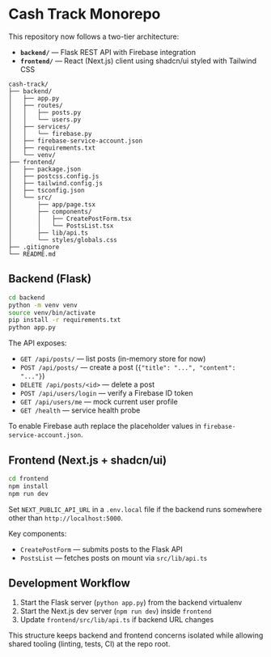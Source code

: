 # Cash Track Monorepo

This repository now follows a two-tier architecture:

- **`backend/`** — Flask REST API with Firebase integration
- **`frontend/`** — React (Next.js) client using shadcn/ui styled with Tailwind CSS

```text
cash-track/
├── backend/
│   ├── app.py
│   ├── routes/
│   │   ├── posts.py
│   │   └── users.py
│   ├── services/
│   │   └── firebase.py
│   ├── firebase-service-account.json
│   ├── requirements.txt
│   └── venv/
├── frontend/
│   ├── package.json
│   ├── postcss.config.js
│   ├── tailwind.config.js
│   ├── tsconfig.json
│   └── src/
│       ├── app/page.tsx
│       ├── components/
│       │   ├── CreatePostForm.tsx
│       │   └── PostsList.tsx
│       ├── lib/api.ts
│       └── styles/globals.css
├── .gitignore
└── README.md
```

## Backend (Flask)

```bash
cd backend
python -m venv venv
source venv/bin/activate
pip install -r requirements.txt
python app.py
```

The API exposes:

- `GET /api/posts/` — list posts (in-memory store for now)
- `POST /api/posts/` — create a post (`{"title": "...", "content": "..."}`)
- `DELETE /api/posts/<id>` — delete a post
- `POST /api/users/login` — verify a Firebase ID token
- `GET /api/users/me` — mock current user profile
- `GET /health` — service health probe

To enable Firebase auth replace the placeholder values in `firebase-service-account.json`.

## Frontend (Next.js + shadcn/ui)

```bash
cd frontend
npm install
npm run dev
```

Set `NEXT_PUBLIC_API_URL` in a `.env.local` file if the backend runs somewhere other than `http://localhost:5000`.

Key components:

- `CreatePostForm` — submits posts to the Flask API
- `PostsList` — fetches posts on mount via `src/lib/api.ts`

## Development Workflow

1. Start the Flask server (`python app.py`) from the backend virtualenv
2. Start the Next.js dev server (`npm run dev`) inside `frontend`
3. Update `frontend/src/lib/api.ts` if backend URL changes

This structure keeps backend and frontend concerns isolated while allowing shared tooling (linting, tests, CI) at the repo root.